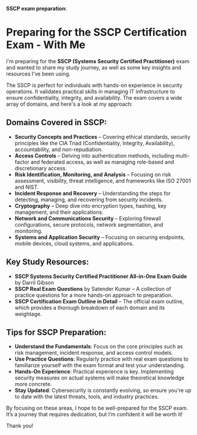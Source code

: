  **SSCP exam preparation**:

# Preparing for the SSCP Certification Exam - With Me

I'm preparing for the **SSCP (Systems Security Certified Practitioner)** exam and wanted to share my study journey, as well as some key insights and resources I've been using.

The SSCP is perfect for individuals with hands-on experience in security operations. It validates practical skills in managing IT infrastructure to ensure confidentiality, integrity, and availability. The exam covers a wide array of domains, and here's a look at my approach:

## Domains Covered in SSCP:

- **Security Concepts and Practices** – Covering ethical standards, security principles like the CIA Triad (Confidentiality, Integrity, Availability), accountability, and non-repudiation.
- **Access Controls** – Delving into authentication methods, including multi-factor and federated access, as well as managing role-based and discretionary access.
- **Risk Identification, Monitoring, and Analysis** – Focusing on risk assessment, visibility, threat intelligence, and frameworks like ISO 27001 and NIST.
- **Incident Response and Recovery** – Understanding the steps for detecting, managing, and recovering from security incidents.
- **Cryptography** – Deep dive into encryption types, hashing, key management, and their applications.
- **Network and Communications Security** – Exploring firewall configurations, secure protocols, network segmentation, and monitoring.
- **Systems and Application Security** – Focusing on securing endpoints, mobile devices, cloud systems, and applications.

## Key Study Resources:

- **SSCP Systems Security Certified Practitioner All-in-One Exam Guide** by Darril Gibson
- **SSCP Real Exam Questions** by Satender Kumar – A collection of practice questions for a more hands-on approach to preparation.
- **SSCP Certification Exam Outline in Detail** – The official exam outline, which provides a thorough breakdown of each domain and its weightage.

## Tips for SSCP Preparation:

- **Understand the Fundamentals**: Focus on the core principles such as risk management, incident response, and access control models.
- **Use Practice Questions**: Regularly practice with real exam questions to familiarize yourself with the exam format and test your understanding.
- **Hands-On Experience**: Practical experience is key. Implementing security measures on actual systems will make theoretical knowledge more concrete.
- **Stay Updated**: Cybersecurity is constantly evolving, so ensure you're up to date with the latest threats, tools, and industry practices.

By focusing on these areas, I hope to be well-prepared for the SSCP exam. It’s a journey that requires dedication, but I’m confident it will be worth it!

Thank you!
